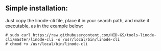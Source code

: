 ## Simple installation:
Just copy the linode-cli file, place it in your search path, and make it executable, as in the example below:

    # sudo curl https://raw.githubusercontent.com/HID-GS/tools-linode-cli/master/linode-cli -o /usr/local/bin/linode-cli
    # chmod +x /usr/local/bin/linode-cli


